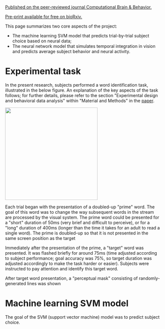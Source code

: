 [Published on the peer-reviewed journal Computational Brain & Behavior.](https://link.springer.com/article/10.1007/s42113-019-00071-w?shared-article-renderer)

[Pre-print available for free on bioRxiv.](https://www.biorxiv.org/content/10.1101/862516v1)

This page summarizes two core aspects of the project: 
- The machine learning SVM model that predicts trial-by-trial subject choice based on neural data;
- The neural network model that simulates temporal integration in vision and predicts average subject behavior and neural activity.

# Experimental task

In the present research, subjects performed a word identification task, illustrated in the below figure. An explanation of the key aspects of the task follows; for further details, please refer to the section "Experimental design and behavioral data analysis" within "Material and Methods" in the [paper](https://www.biorxiv.org/content/10.1101/862516v1.full.pdf).

<img src=".https://raw.githubusercontent.com/lpljacob/word_priming/master/1_paradigm.png" width="300">

Each trial began with the presentation of a doubled-up "prime" word. The goal of this word was to change the way subsequent words in the stream are processed by the visual system. The prime word could be presented for a "short" duration of 50ms (very brief and difficult to perceive), or for a "long" duration of 400ms (longer than the time it takes for an adult to read a single word). The prime is doubled-up so that it is not presented in the same screen position as the target

Immediately after the presentation of the prime, a "target" word was presented. It was flashed briefly for around 75ms (time adjusted according to subject performance; goal accuracy was 75%, so target duration was adjusted accordingly to make the task harder or easier). Subjects were instructed to pay attention and identify this target word.

After target word presentation, a "perceptual mask" consisting of randomly-generated lines was shown

# Machine learning SVM model

The goal of the SVM (support vector machine) model was to predict subject choice.
